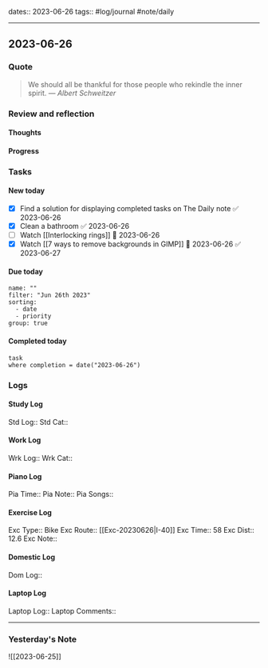 dates:: 2023-06-26
tags:: #log/journal #note/daily 

---
## 2023-06-26

### Quote

> We should all be thankful for those people who rekindle the inner spirit.
> — <cite>Albert Schweitzer</cite>


### Review and reflection

#### Thoughts

#### Progress

### Tasks

#### New today

- [x] Find a solution for displaying completed tasks on The Daily note ✅ 2023-06-26
- [x] Clean a bathroom ✅ 2023-06-26
- [ ] Watch [[Interlocking rings]] 🛫 2023-06-26 
- [x] Watch [[7 ways to remove backgrounds in GIMP]] 🛫 2023-06-26 ✅ 2023-06-27

#### Due today

```todoist
name: ""
filter: "Jun 26th 2023"
sorting: 
  - date
  - priority
group: true
```

#### Completed today

```dataview
task
where completion = date("2023-06-26")
```


### Logs

#### Study Log
Std Log:: 
Std Cat:: 

#### Work Log
Wrk Log:: 
Wrk Cat:: 

#### Piano Log

Pia Time:: 
Pia Note:: 
Pia Songs:: 

#### Exercise Log

Exc Type:: Bike
Exc Route:: [[Exc-20230626|I-40]]
Exc Time:: 58
Exc Dist:: 12.6
Exc Note:: 

#### Domestic Log

Dom Log:: 

#### Laptop Log

Laptop Log:: 
Laptop Comments::


---
### Yesterday's Note

![[2023-06-25]]


